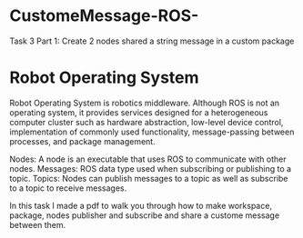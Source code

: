 # CustomeMessage-ROS-
Task 3 Part 1: Create 2 nodes shared a string message in a custom package

# Robot Operating System
Robot Operating System is robotics middleware. Although ROS is not an operating system, it provides services designed for a heterogeneous computer cluster such as hardware abstraction, low-level device control, implementation of commonly used functionality, message-passing between processes, and package management.

Nodes: A node is an executable that uses ROS to communicate with other nodes.
Messages: ROS data type used when subscribing or publishing to a topic.
Topics: Nodes can publish messages to a topic as well as subscribe to a topic to receive messages.

 In this task I made a pdf to walk you through how to make workspace, package, nodes publisher and subscribe and share a custome message between them.
 
